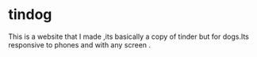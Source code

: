 # tindog
This is a website that I made ,its basically a copy of tinder but for dogs.Its responsive to phones and with any screen .
